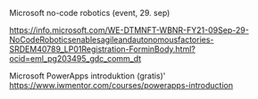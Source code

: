 Microsoft no-code robotics (event, 29. sep)

https://info.microsoft.com/WE-DTMNFT-WBNR-FY21-09Sep-29-NoCodeRoboticsenablesagileandautonomousfactories-SRDEM40789_LP01Registration-ForminBody.html?ocid=eml_pg203495_gdc_comm_dt


Microsoft PowerApps introduktion (gratis)'
https://www.iwmentor.com/courses/powerapps-introduction
